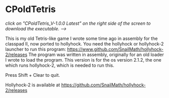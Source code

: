 # CPoldTetris
_click on "CPoldTetris_V-1.0.0 Latest" on the right side of the screen to download the executable. -->_

This is my old Tetris-like game I wrote some time ago in assembly for the classpad II, now ported to hollyhock. 
You need the hollyhock or hollyhock-2 launcher to run this program: https://www.github.com/SnailMath/hollyhock-2/releases
The program was written in assembly, originally for an old loader I wrote to load the program. This version is for the os version 2.1.2, the one which runs hollyhock-2, which is needed to run this.

Press Shift + Clear to quit.

Hollyhock-2 is available at https://github.com/SnailMath/hollyhock-2/releases

